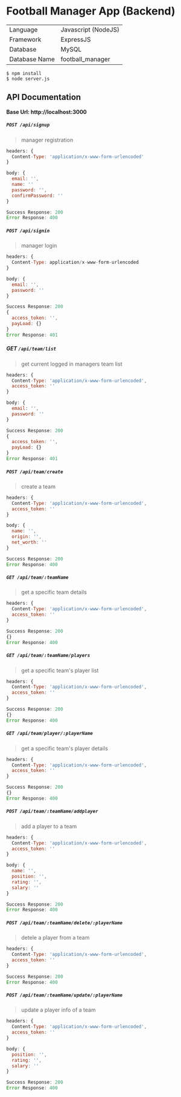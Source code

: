 # Football Manager App (Backend)

|            |         |          
|     :---       |    :---    |              
|    Language    |   Javascript (NodeJS)    |         
|    Framework   |   ExpressJS   |            
|    Database    |   MySQL       |
|    Database Name    |   football_manager       |



```
$ npm install
$ node server.js
```

## API Documentation

**Base Url: http://localhost:3000**

##### ``POST /api/signup``
> manager registration

```javascript
headers: {
  Content-Type: 'application/x-www-form-urlencoded'
}

body: {
  email: '',
  name: ''
  password: '', 
  confirmPassword: ''
}
```

```javascript
Success Response: 200
Error Response: 400
```


##### ``POST /api/signin``
> manager login

```javascript
headers: {
  Content-Type: application/x-www-form-urlencoded
}

body: {
  email: '',
  password: ''
}
```

```javascript
Success Response: 200
{
  access_token: '',
  payLoad: {}
}
Error Response: 401
```

##### GET ``/api/team/list``
> get current logged in managers team list

```javascript
headers: {
  Content-Type: 'application/x-www-form-urlencoded',
  access_token: ''
}

body: {
  email: '',
  password: ''
}
```

```javascript
Success Response: 200
{
  access_token: '',
  payLoad: {}
}
Error Response: 401
```


##### ``POST /api/team/create``
> create a team

```javascript
headers: {
  Content-Type: 'application/x-www-form-urlencoded',
  access_token: ''
}

body: {
  name: '',
  origin: '',
  net_worth: ''
}
```


```javascript
Success Response: 200
Error Response: 400
```


##### ``GET /api/team/:teamName``
> get a specific team details

```javascript
headers: {
  Content-Type: 'application/x-www-form-urlencoded',
  access_token: ''
}
```

```javascript
Success Response: 200
{}
Error Response: 400
```

##### ``GET /api/team/:teamName/players``
> get a specific team's player list

```javascript
headers: {
  Content-Type: 'application/x-www-form-urlencoded',
  access_token: ''
}
```


```javascript
Success Response: 200
{}
Error Response: 400
```



##### ``GET /api/team/player/:playerName``
> get a specific team's player details

```javascript
headers: {
  Content-Type: 'application/x-www-form-urlencoded',
  access_token: ''
}
```


```javascript
Success Response: 200
{}
Error Response: 400
```


##### ``POST /api/team/:teamName/addplayer``
> add a player to a team

```javascript
headers: {
  Content-Type: 'application/x-www-form-urlencoded',
  access_token: ''
}

body: {
  name: '',
  position: '',
  rating: '',
  salary: ''
}
```


```javascript
Success Response: 200
Error Response: 400
```


##### ``POST /api/team/:teamName/delete/:playerName``
> detele a player from a team

```javascript
headers: {
  Content-Type: 'application/x-www-form-urlencoded',
  access_token: ''
}
```


```javascript
Success Response: 200
Error Response: 400
```


##### ``POST /api/team/:teamName/update/:playerName``
> update a player info of a team 

```javascript
headers: {
  Content-Type: 'application/x-www-form-urlencoded',
  access_token: ''
}

body: {
  position: '',
  rating: '',
  salary: ''
}
```


```javascript
Success Response: 200
Error Response: 400
```










